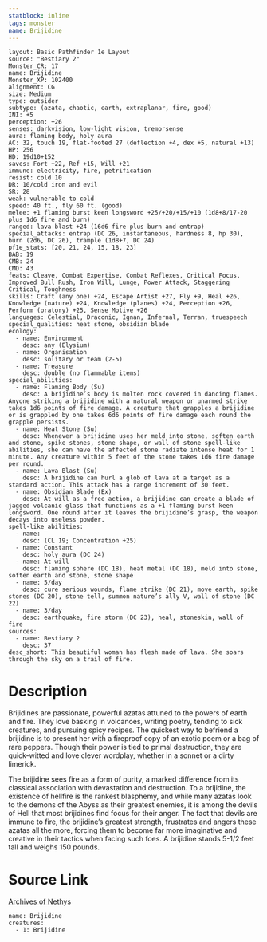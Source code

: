 ```yaml
---
statblock: inline
tags: monster
name: Brijidine
---
```

```statblock
layout: Basic Pathfinder 1e Layout
source: "Bestiary 2"
Monster_CR: 17
name: Brijidine
Monster_XP: 102400
alignment: CG
size: Medium
type: outsider
subtype: (azata, chaotic, earth, extraplanar, fire, good)
INI: +5
perception: +26
senses: darkvision, low-light vision, tremorsense
aura: flaming body, holy aura
AC: 32, touch 19, flat-footed 27 (deflection +4, dex +5, natural +13)
HP: 256
HD: 19d10+152
saves: Fort +22, Ref +15, Will +21
immune: electricity, fire, petrification
resist: cold 10
DR: 10/cold iron and evil
SR: 28
weak: vulnerable to cold
speed: 40 ft., fly 60 ft. (good)
melee: +1 flaming burst keen longsword +25/+20/+15/+10 (1d8+8/17-20 plus 1d6 fire and burn)
ranged: lava blast +24 (16d6 fire plus burn and entrap)
special_attacks: entrap (DC 26, instantaneous, hardness 8, hp 30), burn (2d6, DC 26), trample (1d8+7, DC 24)
pf1e_stats: [20, 21, 24, 15, 18, 23]
BAB: 19
CMB: 24
CMD: 43
feats: Cleave, Combat Expertise, Combat Reflexes, Critical Focus, Improved Bull Rush, Iron Will, Lunge, Power Attack, Staggering Critical, Toughness
skills: Craft (any one) +24, Escape Artist +27, Fly +9, Heal +26, Knowledge (nature) +24, Knowledge (planes) +24, Perception +26, Perform (oratory) +25, Sense Motive +26
languages: Celestial, Draconic, Ignan, Infernal, Terran, truespeech
special_qualities: heat stone, obsidian blade
ecology:
  - name: Environment
    desc: any (Elysium)
  - name: Organisation
    desc: solitary or team (2-5)
  - name: Treasure
    desc: double (no flammable items)
special_abilities:
  - name: Flaming Body (Su)
    desc: A brijidine’s body is molten rock covered in dancing flames. Anyone striking a brijidine with a natural weapon or unarmed strike takes 1d6 points of fire damage. A creature that grapples a brijidine or is grappled by one takes 6d6 points of fire damage each round the grapple persists.
  - name: Heat Stone (Su)
    desc: Whenever a brijidine uses her meld into stone, soften earth and stone, spike stones, stone shape, or wall of stone spell-like abilities, she can have the affected stone radiate intense heat for 1 minute. Any creature within 5 feet of the stone takes 1d6 fire damage per round.
  - name: Lava Blast (Su)
    desc: A brijidine can hurl a glob of lava at a target as a standard action. This attack has a range increment of 30 feet.
  - name: Obsidian Blade (Ex)
    desc: At will as a free action, a brijidine can create a blade of jagged volcanic glass that functions as a +1 flaming burst keen longsword. One round after it leaves the brijidine’s grasp, the weapon decays into useless powder.
spell-like_abilities:
  - name:
    desc: (CL 19; Concentration +25)
  - name: Constant
    desc: holy aura (DC 24)
  - name: At will
    desc: flaming sphere (DC 18), heat metal (DC 18), meld into stone, soften earth and stone, stone shape
  - name: 5/day
    desc: cure serious wounds, flame strike (DC 21), move earth, spike stones (DC 20), stone tell, summon nature’s ally V, wall of stone (DC 22)
  - name: 3/day
    desc: earthquake, fire storm (DC 23), heal, stoneskin, wall of fire
sources:
  - name: Bestiary 2
    desc: 37
desc_short: This beautiful woman has flesh made of lava. She soars through the sky on a trail of fire. 
```
# Description
Brijidines are passionate, powerful azatas attuned to the powers of earth and fire. They love basking in volcanoes, writing poetry, tending to sick creatures, and pursuing spicy recipes. The quickest way to befriend a brijidine is to present her with a fireproof copy of an exotic poem or a bag of rare peppers. Though their power is tied to primal destruction, they are quick-witted and love clever wordplay, whether in a sonnet or a dirty limerick. 

The brijidine sees fire as a form of purity, a marked difference from its classical association with devastation and destruction. To a brijidine, the existence of hellfire is the rankest blasphemy, and while many azatas look to the demons of the Abyss as their greatest enemies, it is among the devils of Hell that most brijidines find focus for their anger. The fact that devils are immune to fire, the brijidine’s greatest strength, frustrates and angers these azatas all the more, forcing them to become far more imaginative and creative in their tactics when facing such foes. A brijidine stands 5-1/2 feet tall and weighs 150 pounds.
# Source Link
[Archives of Nethys](https://aonprd.com/MonsterDisplay.aspx?ItemName=Brijidine)
```encounter-table
name: Brijidine
creatures:
  - 1: Brijidine
```
